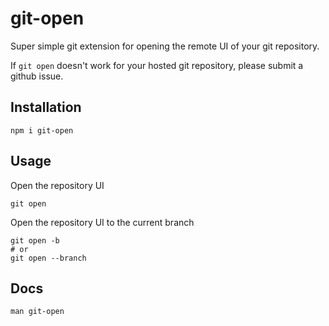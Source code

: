 # git-open

Super simple git extension for opening the remote UI of your git repository.

If `git open` doesn't work for your hosted git repository, please submit a github issue.

## Installation
```shell script
npm i git-open
```

## Usage
Open the repository UI
```shell script
git open
```

Open the repository UI to the current branch
```shell script
git open -b
# or
git open --branch
```

## Docs
```shell script
man git-open
```